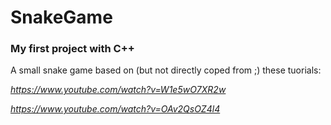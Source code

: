 # SnakeGame

### My first project with C++
A small snake game based on (but not directly coped from ;) these tuorials:

  *https://www.youtube.com/watch?v=W1e5wO7XR2w*

  *https://www.youtube.com/watch?v=OAv2QsOZ4l4*
